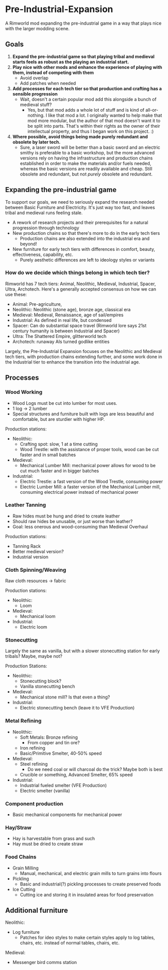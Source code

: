 # Pre-Industrial-Expansion
A Rimworld mod expanding the pre-industrial game in a way that plays nice with the larger modding scene.

## Goals

1. **Expand the pre-industrial game so that playing tribal and medieval starts feels as robust as the playing an industrial start.**
2. **Play nice with other mods and enhance the experience of playing with them, instead of competing with them**
	- Avoid overlap
	- Add patches when needed
3. **Add processes for each tech tier so that production and crafting has a sensible progression**
	- Wait, doesn't a certain popular mod add this alongside a bunch of medieval stuff?
		- Yes, but that mod adds a whole lot of stuff and is kind of all-or-nothing. I like that mod a lot. I originally wanted to help make that mod more modular, but the author of that mod doesn't want it to be split into parts. That's within their rights as the owner of their intellectual property, and thus I began work on this project. :)
4. **Where possible, avoid things being made purely redundant and obsolete by later tech.** 
	- Sure, a laser sword will be better than a basic sword and an electric smithy is preferable to a basic workshop, but the more advanced versions rely on having the infrastructure and production chains established in order to make the materials and/or fuels needed, whereas the basic versions are readily available and cheap. Still obsolete and redundant, but not *purely* obsolete and redundant.

## Expanding the pre-industrial game

 To support our goals, we need to seriously expand the research needed between Basic Furniture and Electricity. It's just way too fast, and leaves tribal and medieval runs feeling stale.

- A rework of research projects and their prerequisites for a natural progression through technology
- New production chains so that there's more to do in the early tech tiers
	- Production chains are also extended into the industrial era and beyond! 
- New furniture for early tech tiers with differences in comfort, beauty, effectiveness, capability, etc.
	- Purely aesthetic differences are left to ideology styles or variants

### How do we decide which things belong in which tech tier?
Rimworld has 7 tech tiers: Animal, Neolithic, Medieval, Industrial, Spacer, Ultra, Archotech. Here's a generally accepted consensus on how we can use these:

- Animal: Pre-agriculture,
- Neolithic: Neolithic (stone age), bronze age, classical era
- Medieval: Medieval, Renaissance, age of sail/empires
- Industrial: As defined in real life, but condensed
- Spacer: Can do substantial space travel (Rimworld lore says 21st century humanity is between Industrial and Spacer)
- Ultra: The Shattered Empire, glitterworld tech
- Archotech: runaway AIs turned godlike entities

Largely, the Pre-Industrial Expansion focuses on the Neolithic and Medieval tech tiers, with production chains extending further, and some work done in the Industrial tier to enhance the transition into the industrial age.

## Processes

### Wood Working

- Wood Logs must be cut into lumber for most uses. 
- 1 log -> 2 lumber
- Special structures and furniture built with logs are less beautiful and comfortable, but are sturdier with higher HP.

Production stations:
- Neolithic:
	- Crafting spot: slow, 1 at a time cutting
	- Wood Trestle: with the assistance of proper tools, wood can be cut faster and in small batches
- Medieval:
	- Mechanical Lumber Mill: mechanical power allows for wood to be cut much faster and in bigger batches
- Industrial:
	- Electric Trestle: a fast version of the Wood Trestle, consuming power
	- Electric Lumber Mill: a faster version of the Mechanical Lumber mill, consuming electrical power instead of mechanical power

### Leather Tanning

- Raw hides must be hung and dried to create leather
- Should raw hides be unusable, or just worse than leather?
- Goal: less onerous and wood-consuming than Medieval Overhaul

Production stations:
- Tanning Rack
- Better medieval version?
- Industrial version

### Cloth Spinning/Weaving

Raw cloth resources -> fabric

Production stations:
- Neolithic:
	- Loom
- Medieval:
	- Mechanical loom
- Industrial:
	- Electric loom

### Stonecutting

Largely the same as vanilla, but with a slower stonecutting station for early tribals? Maybe, maybe not?

Production Stations:
- Neolithic:
	- Stonecutting block?
	- Vanilla stonecutting bench
- Medieval:
	- Mechanical stone mill? Is that even a thing?
- Industrial:
	- Electric stonecutting bench (leave it to VFE Production)

### Metal Refining

- Neolithic:
	- Soft Metals: Bronze refining
		- From copper and tin ore?
	- Iron refining
	- Basic/Primitive Smelter, 40-50% speed
- Medieval:
	- Steel refining
		- Do we need coal or will charcoal do the trick? Maybe both is best
	- Crucible or something, Advanced Smelter, 65% speed
- Industrial:
	- Industrial fueled smelter (VFE Production)
	- Electric smelter (vanilla)
### Component production

- Basic mechanical components for mechanical power

### Hay/Straw

- Hay is harvestable from grass and such
- Hay must be dried to create straw
### Food Chains

- Grain Milling
	- Manual, mechanical, and electric grain mills to turn grains into flours
- Pickling
	- Basic and industrial(?) pickling processes to create preserved foods
- Ice Cutting
	- Cutting ice and storing it in insulated areas for food preservation

## Additional furniture

Neolithic:
- Log furniture
	- Patches for ideo styles to make certain styles apply to log tables, chairs, etc. instead of normal tables, chairs, etc.

Medieval:
- Messenger bird comms station

